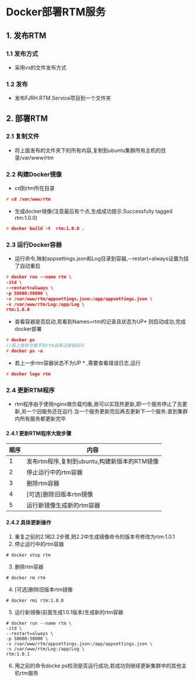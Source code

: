 # Docker部署RTM服务

## 1. 发布RTM

### 1.1 发布方式
* 采用vs的文件发布方式

### 1.2 发布
* 发布FJRH.RTM.Service项目到一个文件夹

## 2. 部署RTM

### 2.1 复制文件
* 将上面发布的文件夹下的所有内容,复制到ubuntu集群所有主机的目录/var/www/rtm

### 2.2 构建Docker镜像
* cd到rtm所在目录
~~~c
# cd /var/www/rtm
~~~

* 生成docker镜像(注意最后有个点,生成成功提示:Successfully tagged rtm:1.0.0)
~~~c
# docker build -t  rtm:1.0.0 .
~~~

### 2.3 运行Docker容器
* 运行命令,映射appsettings.json和Log目录到容器,--restart=always设置为挂了自动重启
~~~c
# docker run --name rtm \
-itd \
--restart=always \
-p 58000:58000 \
-v /var/www/rtm/appsettings.json:/app/appsettings.json \
-v /var/www/rtm/Log:/app/Log \
rtm:1.0.0
~~~

* 查看容器是否启动,若看到Names=rtm的记录且状态为UP* 则启动成功,完成docker部署
~~~c
# docker ps
//若上面命令看不到rtm这条记录就运行
# docker ps -a
~~~

* 若上一步rtm容器状态不为UP * ,需要查看错误日志,运行
~~~c
# docker logs rtm
~~~

### 2.4 更新RTM程序
* rtm程序由于使用nginx做负载均衡,故可以实现热更新,即一个服务停止了去更新,另一个旧服务还在运行.当一个服务更新完后再去更新下一个服务.直到集群内所有服务都更新完毕

#### 2.4.1 更新RTM程序大致步骤
| 顺序 | 内容                      |
| ---- | ------------------------- |
| 1    | 发布rtm程序,复制到ubuntu,构建新版本的RTM镜像 |
| 2    | 停止运行中的rtm容器 |
| 3    | 删除rtm容器 |
| 4    |  [可选]删除旧版本rtm镜像 |
| 5    |  运行新镜像生成新的rtm容器 |


#### 2.4.2 具体更新操作
1. 重复之前的2.1和2.2步骤,把2.2中生成镜像命令的版本号修改为rtm:1.0.1
2. 停止运行中的rtm容器
~~~
# docker stop rtm
~~~
3. 删除rtm容器
~~~
# docker rm rtm
~~~
4. [可选]删除旧版本rtm镜像
~~~
# docker rmi rtm:1.0.0
~~~
5. 运行新镜像(前面生成1.0.1版本)生成新的rtm容器
~~~
# docker run --name rtm \
-itd \
--restart=always \
-p 58000:58000 \
-v /var/www/rtm/appsettings.json:/app/appsettings.json \
-v /var/www/rtm/Log:/app/Log \
rtm:1.0.1
~~~
6. 用之前的命令docke ps检测是否运行成功,若成功则继续更新集群中的其他主机rtm服务